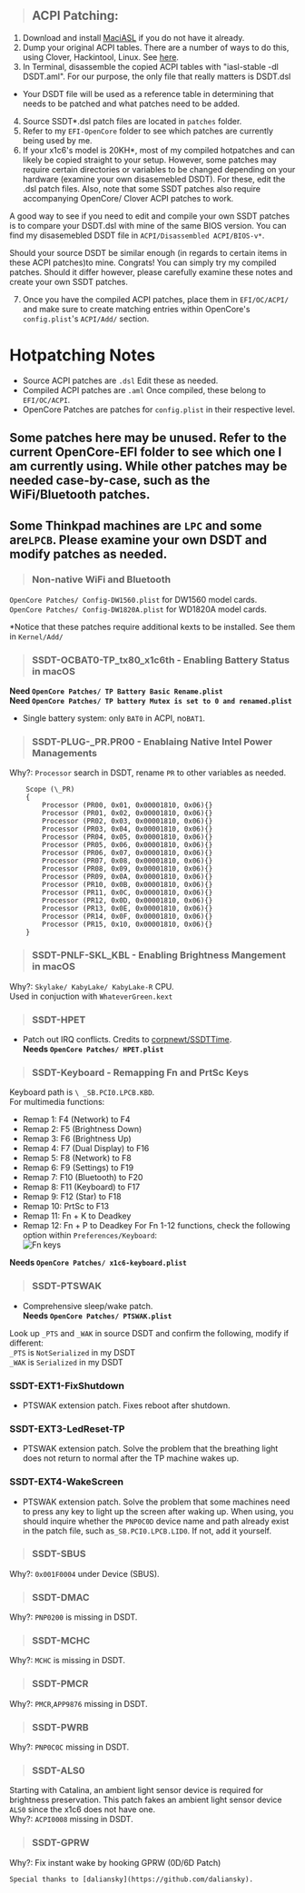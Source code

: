 > ## ACPI Patching:

1. Download and install [MaciASL](https://github.com/acidanthera/MaciASL/releases) if you do not have it already.
2. Dump your original ACPI tables. There are a number of ways to do this, using Clover, Hackintool, Linux. See [here](https://khronokernel.github.io/Getting-Started-With-ACPI/Manual/dump.html).  
3. In Terminal, disassemble the copied ACPI tables with "iasl-stable -dl DSDT.aml". For our purpose, the only file that really matters is DSDT.dsl

- Your DSDT file will be used as a reference table in determining that needs to be patched and what patches need to be added.

4. Source SSDT\*.dsl patch files are located in `patches` folder.
5. Refer to my `EFI-OpenCore` folder to see which patches are currently being used by me.
6. If your x1c6's model is 20KH*, most of my compiled hotpatches and can likely be copied straight to your setup. However, some patches may require certain directories or variables to be changed depending on your hardware (examine your own disasemebled DSDT). For these, edit the .dsl patch files. Also, note that some SSDT patches also require accompanying OpenCore/ Clover ACPI patches to work.

A good way to see if you need to edit and compile your own SSDT patches is to compare your DSDT.dsl with mine of the same BIOS version. You can find my disasemebled DSDT file in `ACPI/Disassembled ACPI/BIOS-v*`.

Should your source DSDT be similar enough (in regards to certain items in these ACPI patches)to mine. Congrats! You can simply try my compiled patches. Should it differ however, please carefully examine these notes and create your own SSDT patches.  

7. Once you have the compiled ACPI patches, place them in `EFI/OC/ACPI/` and make sure to create matching entries within OpenCore's `config.plist`'s `ACPI/Add/` section.

# Hotpatching Notes

- Source ACPI patches are `.dsl` Edit these as needed.
- Compiled ACPI patches are `.aml` Once compiled, these belong to `EFI/OC/ACPI`.
- OpenCore Patches are patches for `config.plist` in their respective level.

## Some patches here may be unused. Refer to the current OpenCore-EFI folder to see which one I am currently using. While other patches may be needed case-by-case, such as the WiFi/Bluetooth patches.

## Some Thinkpad machines are `LPC` and some are`LPCB`. Please examine your own DSDT and modify patches as needed.

> ### Non-native WiFi and Bluetooth

`OpenCore Patches/ Config-DW1560.plist` for DW1560 model cards.  
`OpenCore Patches/ Config-DW1820A.plist` for WD1820A model cards.

\*Notice that these patches require additional kexts to be installed. See them in `Kernel/Add/`

> ### SSDT-OCBAT0-TP_tx80_x1c6th - Enabling Battery Status in macOS

**Need `OpenCore Patches/ TP Battery Basic Rename.plist`**  
**Need `OpenCore Patches/ TP battery Mutex is set to 0 and renamed.plist`**

- Single battery system: only `BAT0` in ACPI, no`BAT1`.

> ### SSDT-PLUG-\_PR.PR00 - Enablaing Native Intel Power Managements

Why?: `Processor` search in DSDT, rename `PR` to other variables as needed.

```
    Scope (\_PR)
    {
        Processor (PR00, 0x01, 0x00001810, 0x06){}
        Processor (PR01, 0x02, 0x00001810, 0x06){}
        Processor (PR02, 0x03, 0x00001810, 0x06){}
        Processor (PR03, 0x04, 0x00001810, 0x06){}
        Processor (PR04, 0x05, 0x00001810, 0x06){}
        Processor (PR05, 0x06, 0x00001810, 0x06){}
        Processor (PR06, 0x07, 0x00001810, 0x06){}
        Processor (PR07, 0x08, 0x00001810, 0x06){}
        Processor (PR08, 0x09, 0x00001810, 0x06){}
        Processor (PR09, 0x0A, 0x00001810, 0x06){}
        Processor (PR10, 0x0B, 0x00001810, 0x06){}
        Processor (PR11, 0x0C, 0x00001810, 0x06){}
        Processor (PR12, 0x0D, 0x00001810, 0x06){}
        Processor (PR13, 0x0E, 0x00001810, 0x06){}
        Processor (PR14, 0x0F, 0x00001810, 0x06){}
        Processor (PR15, 0x10, 0x00001810, 0x06){}
    }
```

> ### SSDT-PNLF-SKL_KBL - Enabling Brightness Mangement in macOS

Why?: `Skylake/ KabyLake/ KabyLake-R` CPU.  
Used in conjuction with `WhateverGreen.kext`

> ### SSDT-HPET

- Patch out IRQ conflicts. Credits to [corpnewt/SSDTTime](https://github.com/corpnewt/SSDTTime).  
**Needs `OpenCore Patches/ HPET.plist`**

> ### SSDT-Keyboard - Remapping Fn and PrtSc Keys

 Keyboard path is `\ _SB.PCI0.LPCB.KBD`.    
For multimedia functions:

- Remap 1: F4 (Network) to F4
- Remap 2: F5 (Brightness Down)
- Remap 3: F6 (Brightness Up)
- Remap 4: F7 (Dual Display) to F16
- Remap 5: F8 (Network) to F8
- Remap 6: F9 (Settings) to F19
- Remap 7: F10 (Bluetooth) to F20
- Remap 8: F11 (Keyboard) to F17
- Remap 9: F12 (Star) to F18
- Remap 10: PrtSc to F13
- Remap 11: Fn + K to Deadkey
- Remap 12: Fn + P to Deadkey
  For Fn 1-12 functions, check the following option within `Preferences/Keyboard`:  
  ![Fn keys](https://github.com/tylernguyen/x1c6-hackintosh/blob/master/docs/assets/img/macOS%20Settings/fnkeys.png)

**Needs `OpenCore Patches/ x1c6-keyboard.plist`**

> ### SSDT-PTSWAK

- Comprehensive sleep/wake patch.  
**Needs `OpenCore Patches/ PTSWAK.plist`**

Look up `_PTS` and `_WAK` in source DSDT and confirm the following, modify if different:  
`_PTS` is `NotSerialized` in my DSDT  
`_WAK` is `Serialized` in my DSDT

### SSDT-EXT1-FixShutdown

- PTSWAK extension patch. Fixes reboot after shutdown.  

### SSDT-EXT3-LedReset-TP

- PTSWAK extension patch. Solve the problem that the breathing light does not return to normal after the TP machine wakes up.  

### SSDT-EXT4-WakeScreen

- PTSWAK extension patch. Solve the problem that some machines need to press any key to light up the screen after waking up. When using, you should inquire whether the `PNP0C0D` device name and path already exist in the patch file, such as`_SB.PCI0.LPCB.LID0`. If not, add it yourself.  

> ### SSDT-SBUS

Why?: `0x001F0004` under Device (SBUS).

> ### SSDT-DMAC

Why?: `PNP0200` is missing in DSDT.

> ### SSDT-MCHC

Why?: `MCHC` is missing in DSDT.

> ### SSDT-PMCR

Why?: `PMCR`,`APP9876` missing in DSDT.

> ### SSDT-PWRB

Why?: `PNP0C0C` missing in DSDT.

> ### SSDT-ALS0

Starting with Catalina, an ambient light sensor device is required for brightness preservation. This patch fakes an ambient light sensor device `ALS0` since the x1c6 does not have one.  
Why?: `ACPI0008` missing in DSDT.

> ### SSDT-GPRW

Why?: Fix instant wake by hooking GPRW (0D/6D Patch)

```
Special thanks to [daliansky](https://github.com/daliansky).
```
